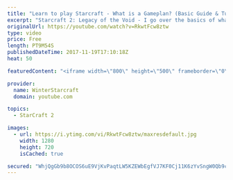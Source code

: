 ```yaml
---
title: "Learn to play Starcraft - What is a Gameplan? (Basic Guide & Tutorial)"
excerpt: "Starcraft 2: Legacy of the Void - I go over the basics of what a gameplan in starcraft 2 is and how to put one together.  Note this is not a guide on WHAT gameplan you should be using as each race!"
originalUrl: https://youtube.com/watch?v=RkwtFcw8ztw
type: video
price: Free
length: PT9M54S
publishedDateTime: 2017-11-19T17:10:18Z
heat: 50

featuredContent: "<iframe width=\"800\" height=\"500\" frameborder=\"0\" src=\"https://www.youtube.com/embed/RkwtFcw8ztw\" allow=\"accelerometer; autoplay; encrypted-media; gyroscope; picture-in-picture\" allowfullscreen></iframe>"

provider:
  name: WinterStarcraft
  domain: youtube.com

topics:
  - StarCraft 2

images:
  - url: https://i.ytimg.com/vi/RkwtFcw8ztw/maxresdefault.jpg
    width: 1280
    height: 720
    isCached: true

secured: "WhjQgGb9b8OCOS6uE9VjKvPaqtLW5KZEWbEgfVJ7KF0Cj11K6zYvSngW0Qb9cQkx7cXK93Bup43eHUlgT7mPUnd8X5ElBrB4nixklNG5O0wFehQBlGO/s743GPwAYM3gLnqDmm6pUq6hwt/1k/uIgUEGHTKpbAvk9mq/gQ6b9V7RSDxBRWf/XqVcbh9TFKCQihkY+djeQOB+ViLkBxHpwXhBI+STOwz3n7LrxuxvmjZzsSLriwyAnNTDpDax5zNFzyAoB7i2Q/Ke+Fsyt54aEysm0vuPNSfkWd0gV8m08hwkUU8iO+8wX7XCC6r1fl0V1Aq0IPN71h6eUq3wkBBDvayM6yFGN1c9afsX4GTOzuxTlOCk0yCIeRVlk+TM1Dr6vl7lW7ZNyUXzmSyiIKHJvtgLlmQdbRt2PVN22MpHkS4=;DrraGo4CTy6Uq7E5MZgKJg=="
---
```


